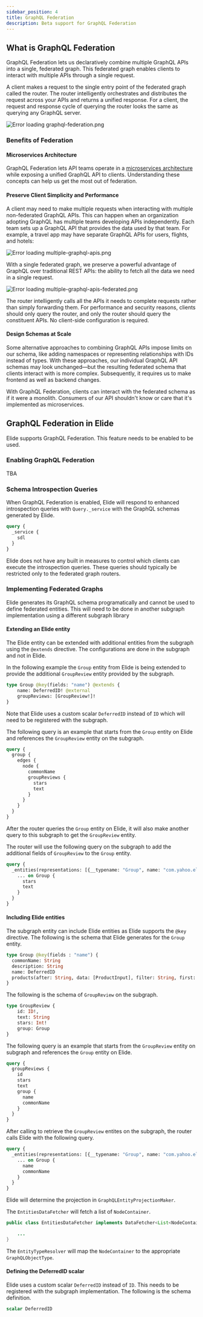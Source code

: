 ```yaml
---
sidebar_position: 4
title: GraphQL Federation
description: Beta support for GraphQL Federation
---
```


[//]: # (Copyright Jiaqi Liu)

[//]: # (Licensed under the Apache License, Version 2.0 &#40;the "License"&#41;;)
[//]: # (you may not use this file except in compliance with the License.)
[//]: # (You may obtain a copy of the License at)

[//]: # (    http://www.apache.org/licenses/LICENSE-2.0)

[//]: # (Unless required by applicable law or agreed to in writing, software)
[//]: # (distributed under the License is distributed on an "AS IS" BASIS,)
[//]: # (WITHOUT WARRANTIES OR CONDITIONS OF ANY KIND, either express or implied.)
[//]: # (See the License for the specific language governing permissions and)
[//]: # (limitations under the License.)

What is GraphQL Federation
--------------------------

GraphQL Federation lets us declaratively combine multiple GraphQL APIs into a single, federated graph. This federated
graph enables clients to interact with multiple APIs through a single request.

A client makes a request to the single entry point of the federated graph called the router. The router intelligently
orchestrates and distributes the request across your APIs and returns a unified response. For a client, the request and
response cycle of querying the router looks the same as querying any GraphQL server.

![Error loading graphql-federation.png](./img/graphql-federation.png)

### Benefits of Federation

#### Microservices Architecture

GraphQL Federation lets API teams operate in a
[microservices architecture](https://www.atlassian.com/microservices/microservices-architecture/microservices-vs-monolith)
while exposing a unified GraphQL API to clients. Understanding these concepts can help us get the most out of
federation.

#### Preserve Client Simplicity and Performance

A client may need to make multiple requests when interacting with multiple non-federated GraphQL APIs. This can happen
when an organization adopting GraphQL has multiple teams developing APIs independently. Each team sets up a GraphQL API
that provides the data used by that team. For example, a travel app may have separate GraphQL APIs for users, flights,
and hotels:

![Error loading multiple-graphql-apis.png](./img/multiple-graphql-apis.png)

With a single federated graph, we preserve a powerful advantage of GraphQL over traditional REST APIs: the ability to
fetch all the data we need in a single request.

![Error loading multiple-graphql-apis-federated.png](./img/multiple-graphql-apis-federated.png)

The router intelligently calls all the APIs it needs to complete requests rather than simply forwarding them. For
performance and security reasons, clients should only query the router, and only the router should query the constituent
APIs. No client-side configuration is required.

#### Design Schemas at Scale

Some alternative approaches to combining GraphQL APIs impose limits on our schema, like adding namespaces or
representing relationships with IDs instead of types. With these approaches, our individual GraphQL API schemas may look
unchanged—but the resulting federated schema that clients interact with is more complex. Subsequently, it requires us to
make frontend as well as backend changes.

With GraphQL Federation, clients can interact with the federated schema as if it were a monolith. Consumers of our API
shouldn't know or care that it's implemented as microservices.

GraphQL Federation in Elide
---------------------------

Elide supports GraphQL Federation. This feature needs to be enabled to be used.

### Enabling GraphQL Federation

TBA

### Schema Introspection Queries

When GraphQL Federation is enabled, Elide will respond to enhanced introspection queries with `Query._service` with the
GraphQL schemas generated by Elide.

```graphql
query {
  _service {
    sdl
  }
}
```

Elide does not have any built in measures to control which clients can execute the introspection queries. These queries
should typically be restricted only to the federated graph routers.

### Implementing Federated Graphs

Elide generates its GraphQL schema programatically and cannot be used to define federated entities. This will need to
be done in another subgraph implementation using a different subgraph library

#### Extending an Elide entity

The Elide entity can be extended with additional entities from the subgraph using the `@extends` directive. The
configurations are done in the subgraph and not in Elide.

In the following example the `Group` entity from Elide is being extended to provide the additional `GroupReview` entity
provided by the subgraph.

```graphql
type Group @key(fields: "name") @extends {
    name: DeferredID! @external
    groupReviews: [GroupReview!]!
}
```

Note that Elide uses a custom scalar `DeferredID` instead of `ID` which will need to be registered with the subgraph.

The following query is an example that starts from the `Group` entity on Elide and references the `GroupReview` entity
on the subgraph.

```graphql
query {
  group {
    edges {
      node {
        commonName
        groupReviews {
          stars
          text
        }
      }
    }
  }
}
```

After the router queries the `Group` entity on Elide, it will also make another query to this subgraph to get the
`GroupReview` entity.

The router will use the following query on the subgraph to add the additional fields of `GroupReview` to the `Group`
entity.

```graphql
query {
  _entities(representations: [{__typename: "Group", name: "com.yahoo.elide"}]) {
    ... on Group {
      stars
      text
    }
  }
}
```

#### Including Elide entities

The subgraph entity can include Elide entities as Elide supports the `@key` directive. The following is the schema that
Elide generates for the `Group` entity.

```graphql
type Group @key(fields : "name") {
  commonName: String
  description: String
  name: DeferredID
  products(after: String, data: [ProductInput], filter: String, first: String, ids: [String], op: ElideRelationshipOp = FETCH, sort: String): ProductConnection
}
```

The following is the schema of `GroupReview` on the subgraph.

```graphql
type GroupReview {
    id: ID!,
    text: String
    stars: Int!
    group: Group
}
```

The following query is an example that starts from the `GroupReview` entity on subgraph and references the `Group`
entity on Elide.

```graphql
query {
  groupReviews {
    id
    stars
    text
    group {
      name
      commonName
    }
  }
}
```

After calling to retrieve the `GroupReview` entites on the subgraph, the router calls Elide with the following query.

```graphql
query {
  _entities(representations: [{__typename: "Group", name: "com.yahoo.elide"}]) {
    ... on Group {
      name
      commonName
    }
  }
}
```

Elide will determine the projection in `GraphQLEntityProjectionMaker`.

The `EntitiesDataFetcher` will fetch a list of `NodeContainer`.

```java
public class EntitiesDataFetcher implements DataFetcher<List<NodeContainer>> {

    ...
}
```

The `EntityTypeResolver` will map the `NodeContainer` to the appropriate `GraphQLObjectType`.

#### Defining the DeferredID scalar

Elide uses a custom scalar `DeferredID` instead of `ID`. This needs to be registered with the subgraph implementation.
The following is the schema definition.

```graphql
scalar DeferredID
```

